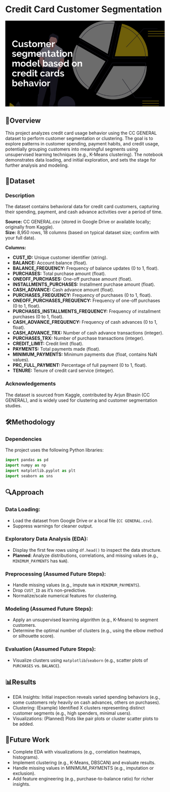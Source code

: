 # Credit Card Customer Segmentation

![Image_Alt](Credit_Card_Customer_Segmentation.png)

## 📌Overview
This project analyzes credit card usage behavior using the CC GENERAL dataset to perform customer segmentation or clustering. The goal is to explore patterns in customer spending, payment habits, and credit usage, potentially grouping customers into meaningful segments using unsupervised learning techniques (e.g., K-Means clustering). The notebook demonstrates data loading, and initial exploration, and sets the stage for further analysis and modeling.

## 📂Dataset
### Description
The dataset contains behavioral data for credit card customers, capturing their spending, payment, and cash advance activities over a period of time.

**Source:** CC GENERAL.csv (stored in Google Drive or available locally; originally from Kaggle).  
**Size:** 8,950 rows, 18 columns (based on typical dataset size; confirm with your full data).  

**Columns:**
- **CUST_ID:** Unique customer identifier (string).
- **BALANCE:** Account balance (float).
- **BALANCE_FREQUENCY:** Frequency of balance updates (0 to 1, float).
- **PURCHASES:** Total purchase amount (float).
- **ONEOFF_PURCHASES:** One-off purchase amount (float).
- **INSTALLMENTS_PURCHASES:** Installment purchase amount (float).
- **CASH_ADVANCE:** Cash advance amount (float).
- **PURCHASES_FREQUENCY:** Frequency of purchases (0 to 1, float).
- **ONEOFF_PURCHASES_FREQUENCY:** Frequency of one-off purchases (0 to 1, float).
- **PURCHASES_INSTALLMENTS_FREQUENCY:** Frequency of installment purchases (0 to 1, float).
- **CASH_ADVANCE_FREQUENCY:** Frequency of cash advances (0 to 1, float).
- **CASH_ADVANCE_TRX:** Number of cash advance transactions (integer).
- **PURCHASES_TRX:** Number of purchase transactions (integer).
- **CREDIT_LIMIT:** Credit limit (float).
- **PAYMENTS:** Total payments made (float).
- **MINIMUM_PAYMENTS:** Minimum payments due (float, contains NaN values).
- **PRC_FULL_PAYMENT:** Percentage of full payment (0 to 1, float).
- **TENURE:** Tenure of credit card service (integer).

### Acknowledgements
The dataset is sourced from Kaggle, contributed by Arjun Bhasin (CC GENERAL), and is widely used for clustering and customer segmentation studies.

## 🛠Methodology
### Dependencies
The project uses the following Python libraries:

```python
import pandas as pd
import numpy as np
import matplotlib.pyplot as plt
import seaborn as sns
```


## 🔍Approach

### Data Loading:
- Load the dataset from Google Drive or a local file (`CC GENERAL.csv`).
- Suppress warnings for cleaner output.

### Exploratory Data Analysis (EDA):
- Display the first few rows using `df.head()` to inspect the data structure.
- **Planned**: Analyze distributions, correlations, and missing values (e.g., `MINIMUM_PAYMENTS` has `NaN`).

### Preprocessing (Assumed Future Steps):
- Handle missing values (e.g., impute `NaN` in `MINIMUM_PAYMENTS`).
- Drop `CUST_ID` as it’s non-predictive.
- Normalize/scale numerical features for clustering.

### Modeling (Assumed Future Steps):
- Apply an unsupervised learning algorithm (e.g., K-Means) to segment customers.
- Determine the optimal number of clusters (e.g., using the elbow method or silhouette score).

### Evaluation (Assumed Future Steps):
- Visualize clusters using `matplotlib`/`seaborn` (e.g., scatter plots of `PURCHASES` vs. `BALANCE`).

## 📊Results

- EDA Insights: Initial inspection reveals varied spending behaviors (e.g., some customers rely heavily on cash advances, others on purchases).
- Clustering: (Example) Identified X clusters representing distinct customer segments (e.g., high spenders, minimal users).
- Visualizations: (Planned) Plots like pair plots or cluster scatter plots to be added.

## 🚀Future Work
- Complete EDA with visualizations (e.g., correlation heatmaps, histograms).
- Implement clustering (e.g., K-Means, DBSCAN) and evaluate results.
- Handle missing values in MINIMUM_PAYMENTS (e.g., imputation or exclusion).
- Add feature engineering (e.g., purchase-to-balance ratio) for richer insights.
